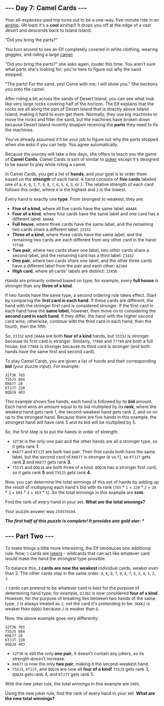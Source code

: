 ## --- Day 7: Camel Cards ---
Your all-expenses-paid trip turns out to be a one-way, five-minute ride in an [airship](https://en.wikipedia.org/wiki/Airship). (At least it's a **cool** airship!) It drops you off at the edge of a vast desert and descends back to Island Island.

"Did you bring the parts?"

You turn around to see an Elf completely covered in white clothing, wearing goggles, and riding a large [camel](https://en.wikipedia.org/wiki/Dromedary).

"Did you bring the parts?" she asks again, louder this time. You aren't sure what parts she's looking for; you're here to figure out why the sand stopped.

"The parts! For the sand, yes! Come with me; I will show you." She beckons you onto the camel.

After riding a bit across the sands of Desert Island, you can see what look like very large rocks covering half of the horizon. The Elf explains that the rocks are all along the part of Desert Island that is directly above Island Island, making it hard to even get there. Normally, they use big machines to move the rocks and filter the sand, but the machines have broken down because Desert Island recently stopped receiving the **parts** they need to fix the machines.

You've already assumed it'll be your job to figure out why the parts stopped when she asks if you can help. You agree automatically.

Because the journey will take a few days, she offers to teach you the game of **Camel Cards**. Camel Cards is sort of similar to [poker](https://en.wikipedia.org/wiki/List_of_poker_hands) except it's designed to be easier to play while riding a camel.

In Camel Cards, you get a list of **hands**, and your goal is to order them based on the **strength** of each hand. A hand consists of **five cards** labeled one of `A`, `K`, `Q`, `J`, `T`, `9`, `8`, `7`, `6`, `5`, `4`, `3`, or `2`. The relative strength of each card follows this order, where `A` is the highest and `2` is the lowest.

Every hand is exactly one **type**. From strongest to weakest, they are:

- **Five of a kind**, where all five cards have the same label: `AAAAA`
- **Four of a kind**, where four cards have the same label and one card has a different label: `AA8AA`
- **Full house**, where three cards have the same label, and the remaining two cards share a different label: `23332`
- **Three of a kind**, where three cards have the same label, and the remaining two cards are each different from any other card in the hand: `TTT98`
- **Two pair**, where two cards share one label, two other cards share a second label, and the remaining card has a third label: `23432`
- **One pair**, where two cards share one label, and the other three cards have a different label from the pair and each other: `A23A4`
- **High card**, where all cards' labels are distinct: `23456`

Hands are primarily ordered based on type; for example, every **full house** is stronger than any **three of a kind**.

If two hands have the same type, a second ordering rule takes effect. Start by comparing the f**irst card in each hand**. If these cards are different, the hand with the stronger first card is considered stronger. If the first card in each hand have the **same label**, however, then move on to considering the **second card in each hand**. If they differ, the hand with the higher second card wins; otherwise, continue with the third card in each hand, then the fourth, then the fifth.

So, `33332` and `2AAAA` are both **four of a kind** hands, but `33332` is stronger because its first card is stronger. Similarly, `77888` and `77788` are both a full house, but `77888` is stronger because its third card is stronger (and both hands have the same first and second card).

To play Camel Cards, you are given a list of hands and their corresponding **bid** (your puzzle input). For example:
```
32T3K 765
T55J5 684
KK677 28
KTJJT 220
QQQJA 483
```
This example shows five hands; each hand is followed by its **bid** amount. Each hand wins an amount equal to its bid multiplied by its **rank**, where the weakest hand gets rank 1, the second-weakest hand gets rank 2, and so on up to the strongest hand. Because there are five hands in this example, the strongest hand will have rank 5 and its bid will be multiplied by 5.

So, the first step is to put the hands in order of strength:

- `32T3K` is the only one pair and the other hands are all a stronger type, so it gets rank **1**.
- `KK677` and `KTJJT` are both two pair. Their first cards both have the same label, but the second card of `KK677` is stronger (`K` vs `T`), so `KTJJT` gets rank **2** and `KK677` gets rank **3**.
- `T55J5` and `QQQJA` are both three of a kind. `QQQJA` has a stronger first card, so it gets rank **5** and `T55J5` gets rank **4**.

Now, you can determine the total winnings of this set of hands by adding up the result of multiplying each hand's bid with its rank (`765` * `1` + `220` * `2` + `28` * `3` + `684` * `4` + `483` * `5`). So the total winnings in this example are **`6440`**.

Find the rank of every hand in your set. **What are the total winnings?**

Your puzzle answer was `250370104`.

___The first half of this puzzle is complete! It provides one gold star: *___


## --- Part Two ---
To make things a little more interesting, the Elf introduces one additional rule. Now, `J` cards are [jokers](https://en.wikipedia.org/wiki/Joker_(playing_card)) - wildcards that can act like whatever card would make the hand the strongest type possible.

To balance this, **`J` cards are now the weakest** individual cards, weaker even than 2. The other cards stay in the same order: `A`, `K`, `Q`, `T`, `9`, `8`, `7`, `6`, `5`, `4`, `3`, `2`, `J`.

`J` cards can pretend to be whatever card is best for the purpose of determining hand type; for example, `QJJQ2` is now considered **four of a kind**. However, for the purpose of breaking ties between two hands of the same type, `J` is always treated as `J`, not the card it's pretending to be: `JKKK2` is weaker than `QQQQ2` because `J` is weaker than `Q`.

Now, the above example goes very differently:
```
32T3K 765
T55J5 684
KK677 28
KTJJT 220
QQQJA 483
```

- `32T3K` is still the only **one pair**; it doesn't contain any 
jokers, so its strength doesn't increase.
- `KK677` is now the only **two pair**, making it the second-weakest 
hand.
- `T55J5`, `KTJJT`, and `QQQJA` are now all **four of a kind!** `T55J5` gets rank 3, `QQQJA` gets rank 4, and `KTJJT` gets rank 5.

With the new joker rule, the total winnings in this example are `5905`.

Using the new joker rule, find the rank of every hand in your set. **What are the new total winnings?**